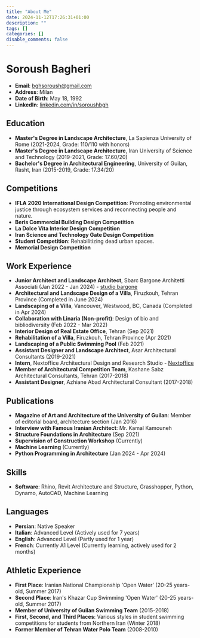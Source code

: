 ```yaml
---
title: "About Me"
date: 2024-11-12T17:26:31+01:00
description: ""
tags: []
categories: []
disable_comments: false
---
```


# Soroush Bagheri

- **Email**: [bghsoroush@gmail.com](mailto:bghsoroush@gmail.com)
- **Address**: Milan
- **Date of Birth**: May 18, 1992
- **LinkedIn**: [linkedin.com/in/soroushbgh](https://www.linkedin.com/in/soroushbgh)

## Education

- **Master's Degree in Landscape Architecture**, La Sapienza University of Rome (2021-2024, Grade: 110/110 with honors)
- **Master's Degree in Landscape Architecture**, Iran University of Science and Technology (2019-2021, Grade: 17.60/20)
- **Bachelor's Degree in Architectural Engineering**, University of Guilan, Rasht, Iran (2015-2019, Grade: 17.34/20)

## Competitions

- **IFLA 2020 International Design Competition**: Promoting environmental justice through ecosystem services and reconnecting people and nature.
- **Beris Commercial Building Design Competition**
- **La Dolce Vita Interior Design Competition**
- **Iran Science and Technology Gate Design Competition**
- **Student Competition**: Rehabilitizing dead urban spaces.
- **Memorial Design Competition**

## Work Experience

- **Junior Architect and Landscape Architect**, Sbarc Bargone Architetti Associati (Jan 2022 - Jan 2024) - [studio bargone](http://www.studiobargone.it/)
- **Architectural and Landscape Design of a Villa**, Firuzkouh, Tehran Province (Completed in June 2024)
- **Landscaping of a Villa**, Vancouver, Westwood, BC, Canada (Completed in Apr 2024)
- **Collaboration with Linaria (Non-profit)**: Design of bio and bibliodiversity (Feb 2022 - Mar 2022)
- **Interior Design of Real Estate Office**, Tehran (Sep 2021)
- **Rehabilitation of a Villa**, Firuzkouh, Tehran Province (Apr 2021)
- **Landscaping of a Public Swimming Pool** (Feb 2021)
- **Assistant Designer and Landscape Architect**, Asar Architectural Consultants (2019-2021)
- **Intern**, Nextoffice Architectural Design and Research Studio - [Nextoffice](https://nextoffice.ir/)
- **Member of Architectural Competition Team**, Kashane Sabz Architectural Consultants, Tehran (2017-2018)
- **Assistant Designer**, Azhiane Abad Architectural Consultant (2017-2018)

## Publications

- **Magazine of Art and Architecture of the University of Guilan**: Member of editorial board, architecture section (Jan 2016)
- **Interview with Famous Iranian Architect**: Mr. Kamal Kamouneh
- **Structure Foundations in Architecture** (Sep 2021)
- **Supervision of Construction Workshop** (Currently)
- **Machine Learning** (Currently)
- **Python Programming in Architecture** (Jan 2024 - Apr 2024)

## Skills

- **Software**: Rhino, Revit Architecture and Structure, Grasshopper, Python, Dynamo, AutoCAD, Machine Learning

## Languages

- **Persian**: Native Speaker
- **Italian**: Advanced Level (Actively used for 7 years)
- **English**: Advanced Level (Partly used for 1 year)
- **French**: Currently A1 Level (Currently learning, actively used for 2 months)

## Athletic Experience

- **First Place**: Iranian National Championship 'Open Water' (20-25 years-old, Summer 2017)
- **Second Place**: Iran's Khazar Cup Swimming 'Open Water' (20-25 years-old, Summer 2017)
- **Member of University of Guilan Swimming Team** (2015-2018)
- **First, Second, and Third Places**: Various styles in student swimming competitions for students from Northern Iran (Winter 2018)
- **Former Member of Tehran Water Polo Team** (2008-2010)

